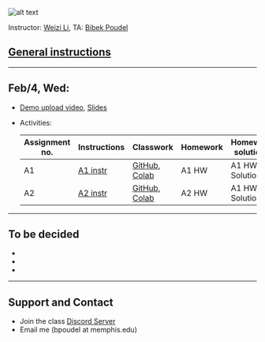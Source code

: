 ![alt text](https://github.com/poudel-bibek/Intro-to-AI-Assignments/blob/gh-pages/assets/css/img_1.jpg?raw=true)

Instructor: [Weizi Li](https://weizi-li.github.io/), TA: [Bibek Poudel](https://poudel-bibek.github.io)

## [General instructions](instructions.md)

---
## Feb/4, Wed: 
  
  - [Demo upload video](), [Slides]()
  - Activities:
  
  
    | Assignment no. | Instructions | Classwork | Homework | Homework solutions |
    |----------------|--------------|-----------|----------|-----------------------|
    | A1              | [A1 instr](https://paper.dropbox.com/doc/Assignment-1-Machine-Learning-Basics--Ba6h_U6fDRzTP3YUeNTx_Q8lAg-i6SXrJ11ZvEacbKrWzU7u)     | [GitHub](https://github.com/poudel-bibek/Intro-to-AI-Assignments/blob/main/A1_class.ipynb), [Colab](https://colab.research.google.com/github/poudel-bibek/Intro-to-AI-Assignments/blob/main/A1_class.ipynb)     | A1 HW    | A1 HW Solutions       |
    | A2              | [A2 instr](https://paper.dropbox.com/doc/Assignment-2-Linear-Models--Ba50PHzyiLH5Dzf2yDwnHCATAg-8mI2pC7xayNQKfGmKhFQj)     | [GitHub](https://github.com/poudel-bibek/Intro-to-AI-Assignments/blob/main/A1_class.ipynb), [Colab](https://colab.research.google.com/github/poudel-bibek/Intro-to-AI-Assignments/blob/main/A1_class.ipynb)    | A2 HW    | A1 HW Solutions       |

---
## To be decided
  - 
  - 
  - 
  
  
---
## Support and Contact
  - Join the class [Discord Server](https://discord.gg/pGbxNGNT)
  - Email me (bpoudel at memphis.edu)
